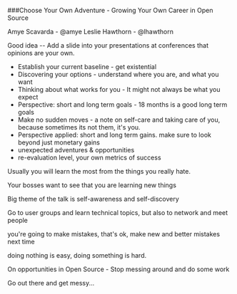 ###Choose Your Own Adventure - Growing Your Own Career in Open Source

Amye Scavarda - @amye
Leslie Hawthorn - @lhawthorn

Good idea -- Add a slide into your presentations at conferences that opinions are your own.

- Establish your current baseline - get existential
- Discovering your options - understand where you are, and what you want
- Thinking about what works for you - It might not always be what you expect
- Perspective: short and long term goals - 18 months is a good long term goals
- Make no sudden moves - a note on self-care and taking care of you, because sometimes its not them, it's you.
- Perspective applied: short and long term gains.  make sure to look beyond just monetary gains
- unexpected adventures & opportunities
- re-evaluation level, your own metrics of success

Usually you will learn the most from the things you really hate.

Your bosses want to see that you are learning new things

Big theme of the talk is self-awareness and self-discovery

Go to user groups and learn technical topics, but also to network and meet people

you're going to make mistakes, that's ok, make new and better mistakes next time

doing nothing is easy, doing something is hard.

On opportunities in Open Source - Stop messing around and do some work

Go out there and get messy...